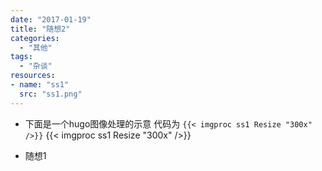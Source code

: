 ```yaml
---
date: "2017-01-19"
title: "随想2"
categories:
  - "其他"
tags:
  - "杂谈"
resources:
- name: "ss1"
  src: "ss1.png"
---
```


- 下面是一个hugo图像处理的示意
代码为 `{{< imgproc ss1 Resize "300x" />}}`
{{< imgproc ss1 Resize "300x" />}}


- 随想1